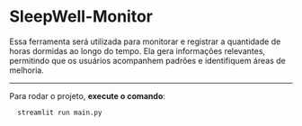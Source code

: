 # SleepWell-Monitor

Essa ferramenta será utilizada para monitorar e registrar a quantidade de horas dormidas ao longo do tempo. Ela gera informações relevantes, permitindo que os usuários acompanhem padrões e identifiquem áreas de melhoria.

---

Para rodar o projeto, **execute o comando**:

```python
  streamlit run main.py
```